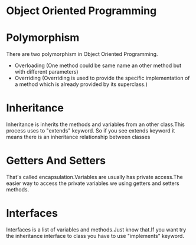 # Object Oriented Programming
# Polymorphism
There are two polymorphism in Object Oriented Programming.
* Overloading (One method could be same name an other method but with different parameters)
* Overriding (Overriding is used to provide the specific implementation of a method which is already provided by its superclass.)
# Inheritance
Inheritance is inherits the methods and variables from an other class.This process uses to "extends" keyword.
So if you see extends keyword it means there is an inheritance relationship between classes
# Getters And Setters
That's called encapsulation.Variables are usually has private access.The easier way to access the private variables we using getters and 
setters methods.
# Interfaces
Interfaces is a list of variables and methods.Just know that.If you want try the inheritance interface to class you have to use 
"implements" keyword.
